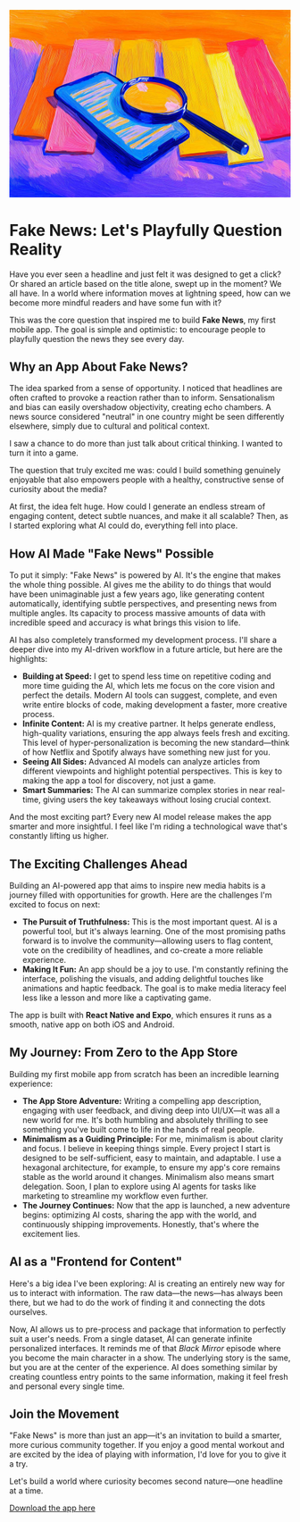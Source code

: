 ![](assets/thumbnail.jpg)

# Fake News: Let's Playfully Question Reality

Have you ever seen a headline and just felt it was designed to get a click? Or shared an article based on the title alone, swept up in the moment? We all have. In a world where information moves at lightning speed, how can we become more mindful readers and have some fun with it?

This was the core question that inspired me to build **Fake News**, my first mobile app. The goal is simple and optimistic: to encourage people to playfully question the news they see every day.

## Why an App About Fake News?

The idea sparked from a sense of opportunity. I noticed that headlines are often crafted to provoke a reaction rather than to inform. Sensationalism and bias can easily overshadow objectivity, creating echo chambers. A news source considered "neutral" in one country might be seen differently elsewhere, simply due to cultural and political context.

I saw a chance to do more than just talk about critical thinking. I wanted to turn it into a game.

The question that truly excited me was: could I build something genuinely enjoyable that also empowers people with a healthy, constructive sense of curiosity about the media?

At first, the idea felt huge. How could I generate an endless stream of engaging content, detect subtle nuances, and make it all scalable? Then, as I started exploring what AI could do, everything fell into place.

## How AI Made "Fake News" Possible

To put it simply: "Fake News" is powered by AI. It's the engine that makes the whole thing possible. AI gives me the ability to do things that would have been unimaginable just a few years ago, like generating content automatically, identifying subtle perspectives, and presenting news from multiple angles. Its capacity to process massive amounts of data with incredible speed and accuracy is what brings this vision to life.

AI has also completely transformed my development process. I'll share a deeper dive into my AI-driven workflow in a future article, but here are the highlights:

* **Building at Speed:** I get to spend less time on repetitive coding and more time guiding the AI, which lets me focus on the core vision and perfect the details. Modern AI tools can suggest, complete, and even write entire blocks of code, making development a faster, more creative process.
* **Infinite Content:** AI is my creative partner. It helps generate endless, high-quality variations, ensuring the app always feels fresh and exciting. This level of hyper-personalization is becoming the new standard—think of how Netflix and Spotify always have something new just for you.
* **Seeing All Sides:** Advanced AI models can analyze articles from different viewpoints and highlight potential perspectives. This is key to making the app a tool for discovery, not just a game.
* **Smart Summaries:** The AI can summarize complex stories in near real-time, giving users the key takeaways without losing crucial context.

And the most exciting part? Every new AI model release makes the app smarter and more insightful. I feel like I'm riding a technological wave that's constantly lifting us higher.

## The Exciting Challenges Ahead

Building an AI-powered app that aims to inspire new media habits is a journey filled with opportunities for growth. Here are the challenges I'm excited to focus on next:

* **The Pursuit of Truthfulness:** This is the most important quest. AI is a powerful tool, but it's always learning. One of the most promising paths forward is to involve the community—allowing users to flag content, vote on the credibility of headlines, and co-create a more reliable experience.
* **Making It Fun:** An app should be a joy to use. I'm constantly refining the interface, polishing the visuals, and adding delightful touches like animations and haptic feedback. The goal is to make media literacy feel less like a lesson and more like a captivating game.

The app is built with **React Native and Expo**, which ensures it runs as a smooth, native app on both iOS and Android.

## My Journey: From Zero to the App Store

Building my first mobile app from scratch has been an incredible learning experience:

* **The App Store Adventure:** Writing a compelling app description, engaging with user feedback, and diving deep into UI/UX—it was all a new world for me. It's both humbling and absolutely thrilling to see something you've built come to life in the hands of real people.
* **Minimalism as a Guiding Principle:** For me, minimalism is about clarity and focus. I believe in keeping things simple. Every project I start is designed to be self-sufficient, easy to maintain, and adaptable. I use a hexagonal architecture, for example, to ensure my app's core remains stable as the world around it changes. Minimalism also means smart delegation. Soon, I plan to explore using AI agents for tasks like marketing to streamline my workflow even further.
* **The Journey Continues:** Now that the app is launched, a new adventure begins: optimizing AI costs, sharing the app with the world, and continuously shipping improvements. Honestly, that's where the excitement lies.

## AI as a "Frontend for Content"

Here's a big idea I've been exploring: AI is creating an entirely new way for us to interact with information. The raw data—the news—has always been there, but we had to do the work of finding it and connecting the dots ourselves.

Now, AI allows us to pre-process and package that information to perfectly suit a user's needs. From a single dataset, AI can generate infinite personalized interfaces. It reminds me of that *Black Mirror* episode where you become the main character in a show. The underlying story is the same, but you are at the center of the experience. AI does something similar by creating countless entry points to the same information, making it feel fresh and personal every single time.

## Join the Movement

"Fake News" is more than just an app—it's an invitation to build a smarter, more curious community together. If you enjoy a good mental workout and are excited by the idea of playing with information, I'd love for you to give it a try.

Let's build a world where curiosity becomes second nature—one headline at a time.

[Download the app here](https://jterrazz.com/link/applications/fake-news)
